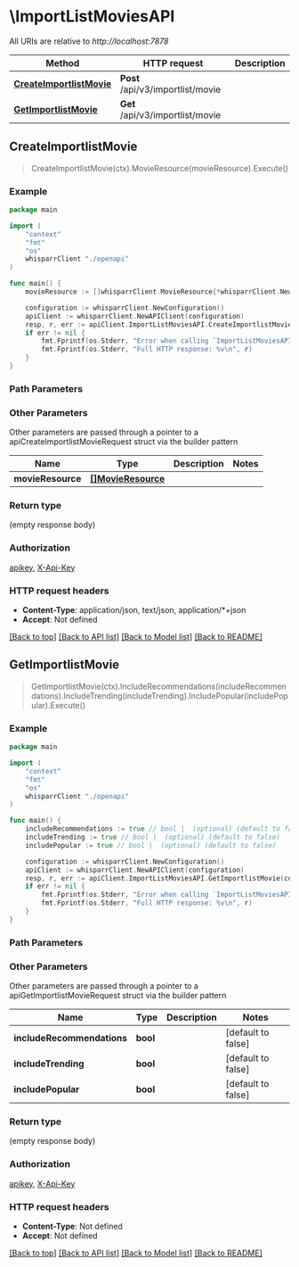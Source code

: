 # \ImportListMoviesAPI

All URIs are relative to *http://localhost:7878*

Method | HTTP request | Description
------------- | ------------- | -------------
[**CreateImportlistMovie**](ImportListMoviesAPI.md#CreateImportlistMovie) | **Post** /api/v3/importlist/movie | 
[**GetImportlistMovie**](ImportListMoviesAPI.md#GetImportlistMovie) | **Get** /api/v3/importlist/movie | 



## CreateImportlistMovie

> CreateImportlistMovie(ctx).MovieResource(movieResource).Execute()



### Example

```go
package main

import (
    "context"
    "fmt"
    "os"
    whisparrClient "./openapi"
)

func main() {
    movieResource := []whisparrClient.MovieResource{*whisparrClient.NewMovieResource()} // []MovieResource |  (optional)

    configuration := whisparrClient.NewConfiguration()
    apiClient := whisparrClient.NewAPIClient(configuration)
    resp, r, err := apiClient.ImportListMoviesAPI.CreateImportlistMovie(context.Background()).MovieResource(movieResource).Execute()
    if err != nil {
        fmt.Fprintf(os.Stderr, "Error when calling `ImportListMoviesAPI.CreateImportlistMovie``: %v\n", err)
        fmt.Fprintf(os.Stderr, "Full HTTP response: %v\n", r)
    }
}
```

### Path Parameters



### Other Parameters

Other parameters are passed through a pointer to a apiCreateImportlistMovieRequest struct via the builder pattern


Name | Type | Description  | Notes
------------- | ------------- | ------------- | -------------
 **movieResource** | [**[]MovieResource**](MovieResource.md) |  | 

### Return type

 (empty response body)

### Authorization

[apikey](../README.md#apikey), [X-Api-Key](../README.md#X-Api-Key)

### HTTP request headers

- **Content-Type**: application/json, text/json, application/*+json
- **Accept**: Not defined

[[Back to top]](#) [[Back to API list]](../README.md#documentation-for-api-endpoints)
[[Back to Model list]](../README.md#documentation-for-models)
[[Back to README]](../README.md)


## GetImportlistMovie

> GetImportlistMovie(ctx).IncludeRecommendations(includeRecommendations).IncludeTrending(includeTrending).IncludePopular(includePopular).Execute()



### Example

```go
package main

import (
    "context"
    "fmt"
    "os"
    whisparrClient "./openapi"
)

func main() {
    includeRecommendations := true // bool |  (optional) (default to false)
    includeTrending := true // bool |  (optional) (default to false)
    includePopular := true // bool |  (optional) (default to false)

    configuration := whisparrClient.NewConfiguration()
    apiClient := whisparrClient.NewAPIClient(configuration)
    resp, r, err := apiClient.ImportListMoviesAPI.GetImportlistMovie(context.Background()).IncludeRecommendations(includeRecommendations).IncludeTrending(includeTrending).IncludePopular(includePopular).Execute()
    if err != nil {
        fmt.Fprintf(os.Stderr, "Error when calling `ImportListMoviesAPI.GetImportlistMovie``: %v\n", err)
        fmt.Fprintf(os.Stderr, "Full HTTP response: %v\n", r)
    }
}
```

### Path Parameters



### Other Parameters

Other parameters are passed through a pointer to a apiGetImportlistMovieRequest struct via the builder pattern


Name | Type | Description  | Notes
------------- | ------------- | ------------- | -------------
 **includeRecommendations** | **bool** |  | [default to false]
 **includeTrending** | **bool** |  | [default to false]
 **includePopular** | **bool** |  | [default to false]

### Return type

 (empty response body)

### Authorization

[apikey](../README.md#apikey), [X-Api-Key](../README.md#X-Api-Key)

### HTTP request headers

- **Content-Type**: Not defined
- **Accept**: Not defined

[[Back to top]](#) [[Back to API list]](../README.md#documentation-for-api-endpoints)
[[Back to Model list]](../README.md#documentation-for-models)
[[Back to README]](../README.md)


